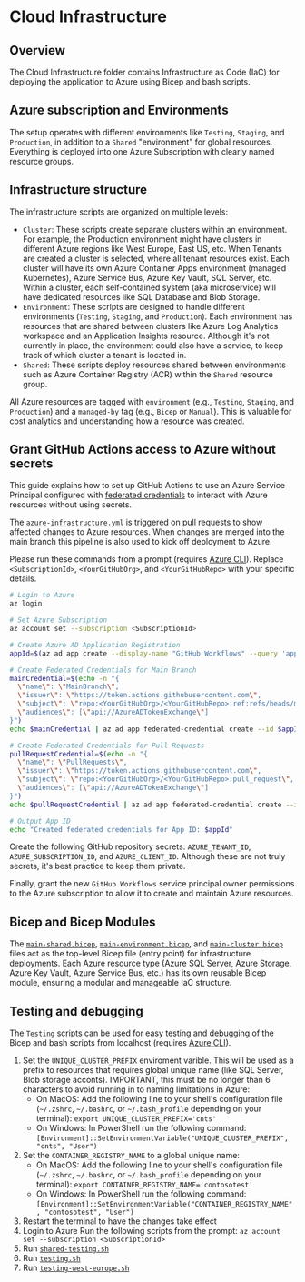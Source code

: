 # Cloud Infrastructure

## Overview

The Cloud Infrastructure folder contains Infrastructure as Code (IaC) for deploying the application to Azure using Bicep and bash scripts.

## Azure subscription and Environments

The setup operates with different environments like `Testing`, `Staging`, and `Production`, in addition to a `Shared` "environment" for global resources. Everything is deployed into one Azure Subscription with clearly named resource groups.

## Infrastructure structure

The infrastructure scripts are organized on multiple levels:

- `Cluster`: These scripts create separate clusters within an environment. For example, the Production environment might have clusters in different Azure regions like West Europe, East US, etc. When Tenants are created a cluster is selected, where all tenant resources exist. Each cluster will have its own Azure Container Apps environment (managed Kubernetes), Azure Service Bus, Azure Key Vault, SQL Server, etc. Within a cluster, each self-contained system (aka microservice) will have dedicated resources like SQL Database and Blob Storage.
- `Environment`: These scripts are designed to handle different environments (`Testing`, `Staging`, and `Production`). Each environment has resources that are shared between clusters like Azure Log Analytics workspace and an Application Insights resource. Although it's not currently in place, the environment could also have a service, to keep track of which cluster a tenant is located in.
- `Shared`: These scripts deploy resources shared between environments such as Azure Container Registry (ACR) within the `Shared` resource group.

All Azure resources are tagged with `environment` (e.g., `Testing`, `Staging`, and `Production`) and a `managed-by` tag (e.g., `Bicep` or `Manual`). This is valuable for cost analytics and understanding how a resource was created.

## Grant GitHub Actions access to Azure without secrets

This guide explains how to set up GitHub Actions to use an Azure Service Principal configured with [federated credentials](https://learn.microsoft.com/en-us/azure/developer/github/connect-from-azure?tabs=azure-portal%2Clinux#add-federated-credentials) to interact with Azure resources without using secrets.

The [`azure-infrastructure.yml`](/.github/workflows/azure-infrastructure.yml/) is triggered on pull requests to show affected changes to Azure resources. When changes are merged into the main branch this pipeline is also used to kick off deployment to Azure.

Please run these commands from a prompt (requires [Azure CLI](https://learn.microsoft.com/en-us/cli/azure/install-azure-cli)). Replace `<SubscriptionId>`, `<YourGitHubOrg>`, and `<YourGitHubRepo>` with your specific details.

``` bash
# Login to Azure
az login

# Set Azure Subscription
az account set --subscription <SubscriptionId>

# Create Azure AD Application Registration
appId=$(az ad app create --display-name "GitHub Workflows" --query 'appId' -o tsv)

# Create Federated Credentials for Main Branch
mainCredential=$(echo -n "{
  \"name\": \"MainBranch\",
  \"issuer\": \"https://token.actions.githubusercontent.com\",
  \"subject\": \"repo:<YourGitHubOrg>/<YourGitHubRepo>:ref:refs/heads/main\",
  \"audiences\": [\"api://AzureADTokenExchange\"]
}")
echo $mainCredential | az ad app federated-credential create --id $appId --parameters @-

# Create Federated Credentials for Pull Requests
pullRequestCredential=$(echo -n "{
  \"name\": \"PullRequests\",
  \"issuer\": \"https://token.actions.githubusercontent.com\",
  \"subject\": \"repo:<YourGitHubOrg>/<YourGitHubRepo>:pull_request\",
  \"audiences\": [\"api://AzureADTokenExchange\"]
}")
echo $pullRequestCredential | az ad app federated-credential create --id $appId --parameters @-

# Output App ID
echo "Created federated credentials for App ID: $appId"
```

Create the following GitHub repository secrets: `AZURE_TENANT_ID`, `AZURE_SUBSCRIPTION_ID`, and `AZURE_CLIENT_ID`. Although these are not truly secrets, it's best practice to keep them private.

Finally, grant the new `GitHub Workflows` service principal owner permissions to the Azure subscription to allow it to create and maintain Azure resources.

## Bicep and Bicep Modules

The [`main-shared.bicep`](/cloud-infrastructure/shared/main-shared.bicep), [`main-environment.bicep`](/cloud-infrastructure/environment/main-environment.bicep), and [`main-cluster.bicep`](/cloud-infrastructure/cluster/main-cluster.bicep) files act as the top-level Bicep file (entry point) for infrastructure deployments. Each Azure resource type (Azure SQL Server, Azure Storage, Azure Key Vault, Azure Service Bus, etc.) has its own reusable Bicep module, ensuring a modular and manageable IaC structure.

## Testing and debugging

The `Testing` scripts can be used for easy testing and debugging of the Bicep and bash scripts from localhost (requires [Azure CLI](https://learn.microsoft.com/en-us/cli/azure/install-azure-cli)).

1. Set the `UNIQUE_CLUSTER_PREFIX` enviroment varible. This will be used as a prefix to resources that requires global unique name (like SQL Server, Blob storage acconts). IMPORTANT, this must be no longer than 6 characters to avoid running in to naming limitations in Azure:
    - On MacOS: Add the following line to your shell's configuration file (`~/.zshrc`, `~/.bashrc`, or `~/.bash_profile` depending on your terminal): `export UNIQUE_CLUSTER_PREFIX='cnts'`
    - On Windows: In PowerShell run the following command: `[Environment]::SetEnvironmentVariable("UNIQUE_CLUSTER_PREFIX", "cnts", "User")`
2. Set the `CONTAINER_REGISTRY_NAME` to a global unique name:
    - On MacOS: Add the following line to your shell's configuration file (`~/.zshrc`, `~/.bashrc`, or `~/.bash_profile` depending on your terminal): `export CONTAINER_REGISTRY_NAME='contosotest'`
    - On Windows: In PowerShell run the following command: `[Environment]::SetEnvironmentVariable("CONTAINER_REGISTRY_NAME", "contosotest", "User")`
3. Restart the terminal to have the changes take effect
4. Login to Azure Run the following scripts from the prompt: `az account set --subscription <SubscriptionId>`
5. Run [`shared-testing.sh`](/cloud-infrastructure/shared/config/shared-testing.sh)
6. Run [`testing.sh`](/cloud-infrastructure/environment/config/testing.sh)
7. Run [`testing-west-europe.sh`](/cloud-infrastructure/cluster/config/testing-west-europe.sh)
